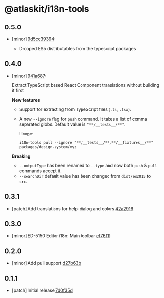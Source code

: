 # @atlaskit/i18n-tools

## 0.5.0
- [minor] [9d5cc39394](https://bitbucket.org/atlassian/atlaskit-mk-2/commits/9d5cc39394):

  - Dropped ES5 distributables from the typescript packages

## 0.4.0
- [minor] [941a687](https://bitbucket.org/atlassian/atlaskit-mk-2/commits/941a687):

  Extract TypeScript based React Component translations without building it first

  **New features**

  * Support for extracting from TypeScript files (`.ts`, `.tsx`).
  * A new `--ignore` flag for `push` command. It takes a list of comma separated globs. Default value is `"**/__tests__/**"`.

    Usage:

    ```
    i18n-tools pull --ignore "**/__tests__/**,**/__fixtures__/**"  packages/design-system/xyz
    ```

  **Breaking**

  * `--outputType` has been renamed to `--type` and now both `push` & `pull` commands accept it.
  * `--searchDir` default value has been changed from `dist/es2015` to `src`.

## 0.3.1
- [patch] Add translations for help-dialog and colors [42a2916](https://bitbucket.org/atlassian/atlaskit-mk-2/commits/42a2916)

## 0.3.0
- [minor] ED-5150 Editor i18n: Main toolbar [ef76f1f](https://bitbucket.org/atlassian/atlaskit-mk-2/commits/ef76f1f)

## 0.2.0
- [minor] Add pull support [d27b63b](https://bitbucket.org/atlassian/atlaskit-mk-2/commits/d27b63b)

## 0.1.1
- [patch] Initial release [7d0f35d](https://bitbucket.org/atlassian/atlaskit-mk-2/commits/7d0f35d)
